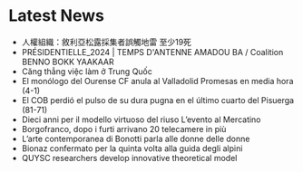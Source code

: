 # Latest News
-  人權組織：敘利亞松露採集者誤觸地雷 至少19死
-  PRÉSIDENTIELLE_2024 | TEMPS D'ANTENNE AMADOU BA / Coalition BENNO BOKK YAAKAAR
-  Căng thẳng việc làm ở Trung Quốc
-  El monólogo del Ourense CF anula al Valladolid Promesas en media hora (4-1)
-  El COB perdió el pulso de su dura pugna en el último cuarto del Pisuerga (81-71)
-  Dieci anni per il modello virtuoso del riuso L’evento al Mercatino
-  Borgofranco, dopo i furti arrivano 20 telecamere in più
-  L’arte contemporanea di Bonotti parla alle donne delle donne
-  Bionaz confermato per la quinta volta alla guida degli alpini
-  QUYSC researchers develop innovative theoretical model
